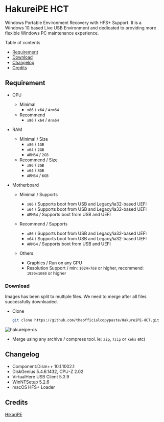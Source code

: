 # HakureiPE HCT

Windows Portable Environment Recovery with HFS+ Support. It is a Windows 10 based Live USB Environment and dedicated to providing more flexible Windows PC maintenance experience.

Table of contents

- [Requirement](#requirement)
- [Download](#download)
- [Changelog](#changelog)
- [Credits](#credits)

## Requirement

- CPU
  - Minimal
    - `x86` / `x64` / `Arm64`
  - Recommend
    - `x86` / `x64` / `Arm64`

- RAM
  - Minimal / Size
    - `x86` / `1GB`
    - `x64` / `2GB`
    - `ARM64` / `2GB`
  - Recommend / Size
    - `x86` / `2GB`
    - `x64` / `8GB`
    - `ARM64` / `6GB`
  
- Motherboard
  - Minimal / Supports
    - `x86` / Supports boot from USB and Legacy/ia32-based UEFI
    - `x64` / Supports boot from USB and Legacy/ia32-based UEFI
    - `ARM64` / Supports boot from USB and UEFI  

  - Recommend / Supports
    - `x86` / Supports boot from USB and Legacy/ia32-based UEFI
    - `x64` / Supports boot from USB and Legacy/ia32-based UEFI
    - `ARM64` / Supports boot from USB and UEFI
  
  - Others
    - Graphics / Run on any GPU
    - Resolution Support / min: `1024×768` or higher, recommend: `1920×1080` or higher

### Download

Images has been split to multiple files. We need to merge after all files successfully downloaded.

- Clone

    ```zsh
    git clone https://github.com/theofficialcopypaste/HakureiPE-HCT.git
    ```

![hakureipe-os][hakurei-scrsht]

- Merge using any archive / compress tool. ie: `zip`, `7zip` or `keka` etc)

## Changelog

- Component:Dism++ 10.1.1002.1
- DiskGenius 5.4.6.1432, CPU-Z 2.02
- VirtualHere USB Client 5.3.9
- WinNTSetup 5.2.6
- macOS HFS+ Loader

## Credits

[HikariPE][hikari-os]

[hikari-os]: https://hikaricalyx.com/hikaripe/
[hakurei-scrsht]: https://user-images.githubusercontent.com/72515939/214858606-7d72c0fa-344e-4570-8635-b7658780090b.png
